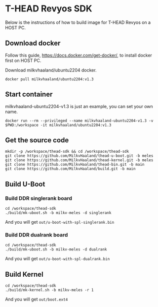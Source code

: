 # T-HEAD Revyos SDK

Below is the instructions of how to build image for T-HEAD Revyos on a HOST PC.

## Download docker

Follow this guide, https://docs.docker.com/get-docker/, to install docker first on HOST PC.

Download milkvhaaland/ubuntu2204 docker.

```
docker pull milkvhaaland/ubuntu2204:v1.3
```

## Start container

milkvhaaland-ubuntu2204-v1.3 is just an example, you can set your own name.

```
docker run --rm --privileged --name milkvhaaland-ubuntu2204-v1.3 -v $PWD:/workspace -it milkvhaaland/ubuntu2204:v1.3
```

## Get the source code

```
mkdir -p /workspace/thead-sdk && cd /workspace/thead-sdk
git clone https://github.com/MilkvHaaland/thead-u-boot.git -b meles
git clone https://github.com/MilkvHaaland/thead-kernel.git -b meles
git clone https://github.com/MilkvHaaland/thead-bin.git -b main
git clone https://github.com/MilkvHaaland/build.git -b main
```

## Build U-Boot

### Build DDR singlerank board

```
cd /workspace/thead-sdk
./build/mk-uboot.sh -b milkv-meles -d singlerank
```

And you will get `out/u-boot-with-spl-singlerank.bin`

### Build DDR dualrank board

```
cd /workspace/thead-sdk
./build/mk-uboot.sh -b milkv-meles -d dualrank
```

And you will get `out/u-boot-with-spl-dualrank.bin`

## Build Kernel

```
cd /workspace/thead-sdk
./build/mk-kernel.sh -b milkv-meles -r 1
```

And you will get `out/boot.ext4`

